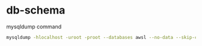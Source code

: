 # db-schema

mysqldump command

```bash
mysqldump -hlocalhost -uroot -proot --databases awsl --no-data --skip-comments --no-create-db | sed 's/ AUTO_INCREMENT=[0-9]*//g' | sed 's/USE `[a-zA-Z]*`;//g'  >  awsl.sql
```
